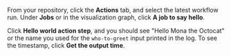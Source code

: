 From your repository, click the **Actions** tab, and select the latest workflow run. Under **Jobs** or in the visualization graph, click **A job to say hello**.

Click **Hello world action step**, and you should see "Hello Mona the Octocat" or the name you used for the `who-to-greet` input printed in the log. To see the timestamp, click **Get the output time**.
